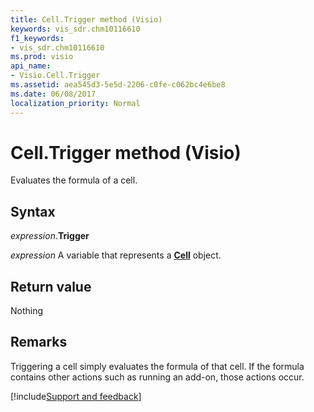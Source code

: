 ```yaml
---
title: Cell.Trigger method (Visio)
keywords: vis_sdr.chm10116610
f1_keywords:
- vis_sdr.chm10116610
ms.prod: visio
api_name:
- Visio.Cell.Trigger
ms.assetid: aea545d3-5e5d-2206-c0fe-c062bc4e6be8
ms.date: 06/08/2017
localization_priority: Normal
---
```



# Cell.Trigger method (Visio)

Evaluates the formula of a cell.


## Syntax

_expression_.**Trigger**

_expression_ A variable that represents a **[Cell](Visio.Cell.md)** object.


## Return value

Nothing


## Remarks

Triggering a cell simply evaluates the formula of that cell. If the formula contains other actions such as running an add-on, those actions occur.

[!include[Support and feedback](~/includes/feedback-boilerplate.md)]